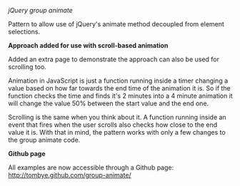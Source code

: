 *jQuery group animate*

Pattern to allow use of jQuery's animate method decoupled from element selections.

**Approach added for use with scroll-based animation**

Added an extra page to demonstrate the approach can also be used for scrolling too.

Animation in JavaScript is just a function running inside a timer changing a value based on how far towards the end time of the animation it is. So if the function checks the time and finds it's 2 minutes into a 4 minute animation it will change the value 50% between the start value and the end one.

Scrolling is the same when you think about it. A function running inside an event that fires when the user scrolls also checks how close to the end value it is. With that in mind, the pattern works with only a few changes to the group animate code.

**Github page**

All examples are now accessible through a Github page: http://tombye.github.com/group-animate/
